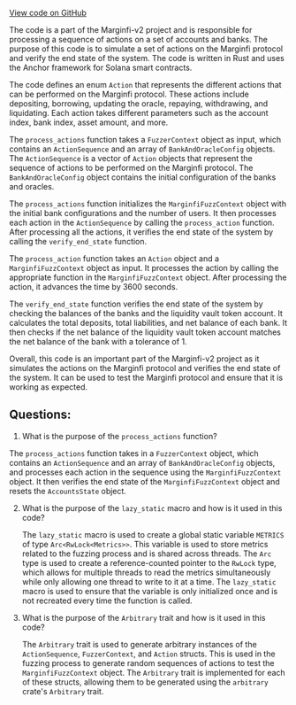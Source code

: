 [View code on GitHub](https://github.com/mrgnlabs/marginfi-v2/programs/marginfi/fuzz/fuzz_targets/lend.rs)

The code is a part of the Marginfi-v2 project and is responsible for processing a sequence of actions on a set of accounts and banks. The purpose of this code is to simulate a set of actions on the Marginfi protocol and verify the end state of the system. The code is written in Rust and uses the Anchor framework for Solana smart contracts.

The code defines an enum `Action` that represents the different actions that can be performed on the Marginfi protocol. These actions include depositing, borrowing, updating the oracle, repaying, withdrawing, and liquidating. Each action takes different parameters such as the account index, bank index, asset amount, and more.

The `process_actions` function takes a `FuzzerContext` object as input, which contains an `ActionSequence` and an array of `BankAndOracleConfig` objects. The `ActionSequence` is a vector of `Action` objects that represent the sequence of actions to be performed on the Marginfi protocol. The `BankAndOracleConfig` object contains the initial configuration of the banks and oracles.

The `process_actions` function initializes the `MarginfiFuzzContext` object with the initial bank configurations and the number of users. It then processes each action in the `ActionSequence` by calling the `process_action` function. After processing all the actions, it verifies the end state of the system by calling the `verify_end_state` function.

The `process_action` function takes an `Action` object and a `MarginfiFuzzContext` object as input. It processes the action by calling the appropriate function in the `MarginfiFuzzContext` object. After processing the action, it advances the time by 3600 seconds.

The `verify_end_state` function verifies the end state of the system by checking the balances of the banks and the liquidity vault token account. It calculates the total deposits, total liabilities, and net balance of each bank. It then checks if the net balance of the liquidity vault token account matches the net balance of the bank with a tolerance of 1.

Overall, this code is an important part of the Marginfi-v2 project as it simulates the actions on the Marginfi protocol and verifies the end state of the system. It can be used to test the Marginfi protocol and ensure that it is working as expected.
## Questions: 
 1. What is the purpose of the `process_actions` function?
   
   The `process_actions` function takes in a `FuzzerContext` object, which contains an `ActionSequence` and an array of `BankAndOracleConfig` objects, and processes each action in the sequence using the `MarginfiFuzzContext` object. It then verifies the end state of the `MarginfiFuzzContext` object and resets the `AccountsState` object. 

2. What is the purpose of the `lazy_static` macro and how is it used in this code?
   
   The `lazy_static` macro is used to create a global static variable `METRICS` of type `Arc<RwLock<Metrics>>`. This variable is used to store metrics related to the fuzzing process and is shared across threads. The `Arc` type is used to create a reference-counted pointer to the `RwLock` type, which allows for multiple threads to read the metrics simultaneously while only allowing one thread to write to it at a time. The `lazy_static` macro is used to ensure that the variable is only initialized once and is not recreated every time the function is called.

3. What is the purpose of the `Arbitrary` trait and how is it used in this code?
   
   The `Arbitrary` trait is used to generate arbitrary instances of the `ActionSequence`, `FuzzerContext`, and `Action` structs. This is used in the fuzzing process to generate random sequences of actions to test the `MarginfiFuzzContext` object. The `Arbitrary` trait is implemented for each of these structs, allowing them to be generated using the `arbitrary` crate's `Arbitrary` trait.
